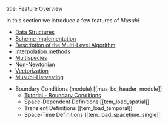 title: Feature Overview

In this section we introduce a few features of *Musubi*.

- [Data Structures](data_struc.html)
- [Scheme Implementation](scheme.html)
- [Description of the Multi-Level Algorithm](comp_proc.html)
- [Interpolation methods](intp_methods.html)
- [Multispecies](multispecies.html)
- [Non-Newtonian](mus_nonNewtonianTheory.html)
- [Vectorization](mus_vectorization.html)
- [Musubi-Harvesting](mus_hvs_scheme_impl.html)


* Boundary Conditions (module) [[mus_bc_header_module]]
    * [Tutorial - Boundary Conditions](../examples/tutorial/tut_04_boundaries.html)
    * Space-Dependent Definitions [[tem_load_spatial]]
    * Transient Definitions [[tem_load_temporal]]
    * Space-Time Definitions [[tem_load_spacetime_single]]

